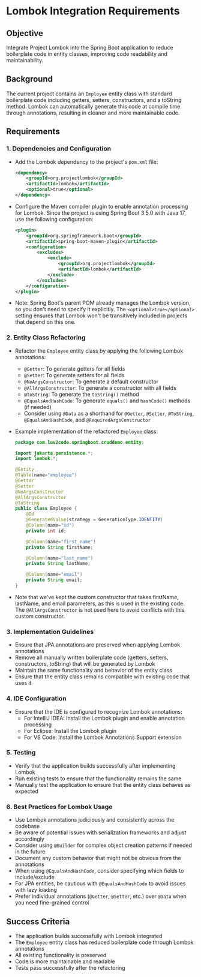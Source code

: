 # Lombok Integration Requirements

## Objective
Integrate Project Lombok into the Spring Boot application to reduce boilerplate code in entity classes, improving code readability and maintainability.

## Background
The current project contains an `Employee` entity class with standard boilerplate code including getters, setters, constructors, and a toString method. Lombok can automatically generate this code at compile time through annotations, resulting in cleaner and more maintainable code.

## Requirements

### 1. Dependencies and Configuration
- Add the Lombok dependency to the project's `pom.xml` file:
  ```xml
  <dependency>
      <groupId>org.projectlombok</groupId>
      <artifactId>lombok</artifactId>
      <optional>true</optional>
  </dependency>
  ```

- Configure the Maven compiler plugin to enable annotation processing for Lombok. Since the project is using Spring Boot 3.5.0 with Java 17, use the following configuration:
  ```xml
  <plugin>
      <groupId>org.springframework.boot</groupId>
      <artifactId>spring-boot-maven-plugin</artifactId>
      <configuration>
          <excludes>
              <exclude>
                  <groupId>org.projectlombok</groupId>
                  <artifactId>lombok</artifactId>
              </exclude>
          </excludes>
      </configuration>
  </plugin>
  ```

- Note: Spring Boot's parent POM already manages the Lombok version, so you don't need to specify it explicitly. The `<optional>true</optional>` setting ensures that Lombok won't be transitively included in projects that depend on this one.

### 2. Entity Class Refactoring
- Refactor the `Employee` entity class by applying the following Lombok annotations:
  - `@Getter`: To generate getters for all fields
  - `@Setter`: To generate setters for all fields
  - `@NoArgsConstructor`: To generate a default constructor
  - `@AllArgsConstructor`: To generate a constructor with all fields
  - `@ToString`: To generate the `toString()` method
  - `@EqualsAndHashCode`: To generate `equals()` and `hashCode()` methods (if needed)
  - Consider using `@Data` as a shorthand for `@Getter`, `@Setter`, `@ToString`, `@EqualsAndHashCode`, and `@RequiredArgsConstructor`

- Example implementation of the refactored `Employee` class:
  ```java
  package com.luv2code.springboot.cruddemo.entity;

  import jakarta.persistence.*;
  import lombok.*;

  @Entity
  @Table(name="employee")
  @Getter
  @Setter
  @NoArgsConstructor
  @AllArgsConstructor
  @ToString
  public class Employee {
      @Id
      @GeneratedValue(strategy = GenerationType.IDENTITY)
      @Column(name="id")
      private int id;

      @Column(name="first_name")
      private String firstName;

      @Column(name="last_name")
      private String lastName;

      @Column(name="email")
      private String email;
  }
  ```

- Note that we've kept the custom constructor that takes firstName, lastName, and email parameters, as this is used in the existing code. The `@AllArgsConstructor` is not used here to avoid conflicts with this custom constructor.

### 3. Implementation Guidelines
- Ensure that JPA annotations are preserved when applying Lombok annotations
- Remove all manually written boilerplate code (getters, setters, constructors, toString) that will be generated by Lombok
- Maintain the same functionality and behavior of the entity class
- Ensure that the entity class remains compatible with existing code that uses it

### 4. IDE Configuration
- Ensure that the IDE is configured to recognize Lombok annotations:
  - For IntelliJ IDEA: Install the Lombok plugin and enable annotation processing
  - For Eclipse: Install the Lombok plugin
  - For VS Code: Install the Lombok Annotations Support extension

### 5. Testing
- Verify that the application builds successfully after implementing Lombok
- Run existing tests to ensure that the functionality remains the same
- Manually test the application to ensure that the entity class behaves as expected

### 6. Best Practices for Lombok Usage
- Use Lombok annotations judiciously and consistently across the codebase
- Be aware of potential issues with serialization frameworks and adjust accordingly
- Consider using `@Builder` for complex object creation patterns if needed in the future
- Document any custom behavior that might not be obvious from the annotations
- When using `@EqualsAndHashCode`, consider specifying which fields to include/exclude
- For JPA entities, be cautious with `@EqualsAndHashCode` to avoid issues with lazy loading
- Prefer individual annotations (`@Getter`, `@Setter`, etc.) over `@Data` when you need fine-grained control

## Success Criteria
- The application builds successfully with Lombok integrated
- The `Employee` entity class has reduced boilerplate code through Lombok annotations
- All existing functionality is preserved
- Code is more maintainable and readable
- Tests pass successfully after the refactoring
